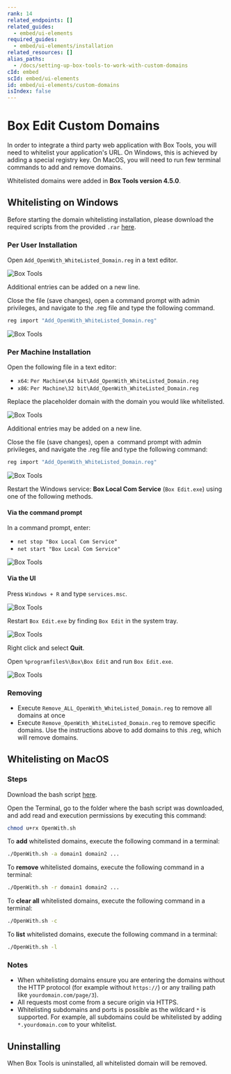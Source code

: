 ```yaml
---
rank: 14
related_endpoints: []
related_guides:
  - embed/ui-elements
required_guides:
  - embed/ui-elements/installation
related_resources: []
alias_paths:
  - /docs/setting-up-box-tools-to-work-with-custom-domains
cId: embed
scId: embed/ui-elements
id: embed/ui-elements/custom-domains
isIndex: false
---
```

# Box Edit Custom Domains

In order to integrate a third party web application with Box Tools, you will
need to whitelist your application's URL. On Windows, this is achieved by adding
a special registry key. On MacOS, you will need to run few terminal commands to
add and remove domains.

<Message>

Whitelisted domains were added in **Box Tools version 4.5.0**.

</Message>

## Whitelisting on Windows

Before starting the domain whitelisting installation, please download the
required scripts from the provided `.rar`
[here](https://cloud.box.com/s/kvc9cysgq1y2yldpvciwlpt7093ho78l).

### Per User Installation

Open `Add_OpenWith_WhiteListed_Domain.reg` in a text editor.

<ImageFrame border>

![Box Tools](./images/box-tools-1.png)

</ImageFrame>

<Message>

Additional entries can be added on a new line.

</Message>

Close the file (save changes), open a command prompt with admin privileges, and
navigate to the .reg file and type the following command.

```sh
reg import "Add_OpenWith_WhiteListed_Domain.reg"
```

<ImageFrame border>

![Box Tools](./images/box-tools-3.png)

</ImageFrame>

### Per Machine Installation

Open the following file in a text editor:

* `x64`: `Per Machine\64 bit\Add_OpenWith_WhiteListed_Domain.reg`
* `x86`: `Per Machine\32 bit\Add_OpenWith_WhiteListed_Domain.reg`

Replace the placeholder domain with the domain you would like whitelisted.

<ImageFrame border>

![Box Tools](./images/box-tools-4.png)

</ImageFrame>

<Message>

Additional entries may be added on a new line.

</Message>

Close the file (save changes), open a  command prompt with admin privileges, and
navigate the .reg file and type the following command:

```sh
reg import "Add_OpenWith_WhiteListed_Domain.reg"
```

<ImageFrame border>

![Box Tools](./images/box-tools-6.png)

</ImageFrame>

Restart the Windows service: **Box Local Com Service** (`Box Edit.exe`) using
one of the following methods.

#### Via the command prompt

In a command prompt, enter:

* `net stop "Box Local Com Service"`
* `net start "Box Local Com Service"`

<ImageFrame border>

![Box Tools](./images/box-tools-7.png)

</ImageFrame>

#### Via the UI

Press `Windows + R` and type `services.msc`.

<ImageFrame border>

![Box Tools](./images/box-tools-8.png)

</ImageFrame>

Restart `Box Edit.exe` by finding `Box Edit` in the system tray.

<ImageFrame border>

![Box Tools](./images/box-tools-9.png)

</ImageFrame>

Right click and select **Quit**.

Open `%programfiles%\Box\Box Edit` and run `Box Edit.exe`.

<ImageFrame border>

![Box Tools](./images/box-tools-10.png)

</ImageFrame>

### Removing

* Execute `Remove_ALL_OpenWith_WhiteListed_Domain.reg` to remove all domains
  at once
* Execute `Remove_OpenWith_WhiteListed_Domain.reg` to remove specific
  domains. Use the instructions above to add domains to this .reg, which will
  remove domains.

## Whitelisting on MacOS

### Steps

Download the bash script
[here](https://cloud.box.com/s/z5qhc7rts6mzrhzfx6cpxeb5ed4ve5u6).

Open the Terminal, go to the folder where the bash script was downloaded, and
add read and execution permissions by executing this command:

```sh
chmod u+rx OpenWith.sh
```

To **add** whitelisted domains, execute the following command in a terminal:

```sh
./OpenWith.sh -a domain1 domain2 ...
```

To **remove** whitelisted domains, execute the following command in a terminal:

```sh
./OpenWith.sh -r domain1 domain2 ...
```

To **clear all** whitelisted domains, execute the following command in a
terminal:

```sh
./OpenWith.sh -c
```

To **list** whitelisted domains, execute the following command in a terminal:

```sh
./OpenWith.sh -l
```

### Notes

* When whitelisting domains ensure you are entering the domains without the HTTP
  protocol (for example without `https://`) or any trailing path like
  `yourdomain.com/page/3`).
* All requests most come from a secure origin via HTTPS.
* Whitelisting subdomains and ports is possible as the wildcard `*` is supported.
  For example, all subdomains could be whitelisted by adding `*.yourdomain.com` to
  your whitelist.

## Uninstalling

When Box Tools is uninstalled, all whitelisted domain will be removed.
